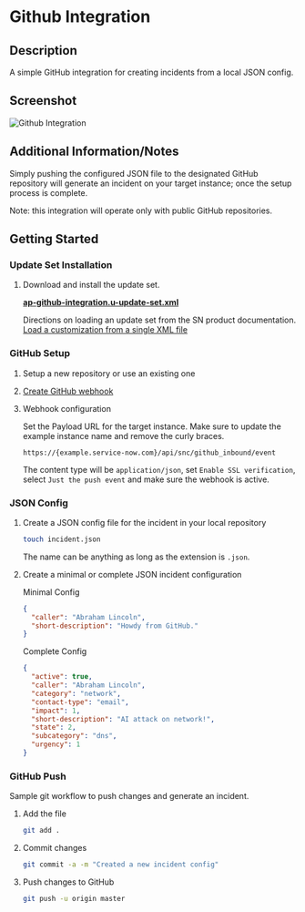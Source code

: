# Github Integration

## Description

A simple GitHub integration for creating incidents from a local JSON config.

## Screenshot

![Github Integration](https://raw.githubusercontent.com/platform-experience/api-integration-library/master/src/ap-github-integration/images/ap-github-integration.png)

## Additional Information/Notes

Simply pushing the configured JSON file to the designated GitHub repository will generate an incident on your target instance; once the setup process is complete.

Note: this integration will operate only with public GitHub repositories.

## Getting Started

### Update Set Installation

1. Download and install the update set.

   **[ap-github-integration.u-update-set.xml](https://github.com/platform-experience/api-integration-library/blob/master/src/ap-github-integration/ap-github-integration.u-update-set.xml)**

   Directions on loading an update set from the SN product documentation. [Load a customization from a single XML file](https://docs.servicenow.com/bundle/madrid-application-development/page/build/system-update-sets/task/t_SaveAnUpdateSetAsAnXMLFile.html#t_LoadCustomizationsFromAnXMLFile)

### GitHub Setup

1. Setup a new repository or use an existing one

1. [Create GitHub webhook](https://developer.github.com/webhooks/creating/)

1. Webhook configuration

   Set the Payload URL for the target instance. Make sure to update the example instance name and remove the curly braces.

   `https://{example.service-now.com}/api/snc/github_inbound/event`

   The content type will be `application/json`, set `Enable SSL verification`, select `Just the push event` and make sure the webhook is active.

### JSON Config

1. Create a JSON config file for the incident in your local repository

   ```bash
   touch incident.json
   ```

   The name can be anything as long as the extension is `.json`.

1. Create a minimal or complete JSON incident configuration

   Minimal Config

   ```json
   {
     "caller": "Abraham Lincoln",
     "short-description": "Howdy from GitHub."
   }
   ```

   Complete Config

   ```json
   {
     "active": true,
     "caller": "Abraham Lincoln",
     "category": "network",
     "contact-type": "email",
     "impact": 1,
     "short-description": "AI attack on network!",
     "state": 2,
     "subcategory": "dns",
     "urgency": 1
   }
   ```

### GitHub Push

Sample git workflow to push changes and generate an incident.

1. Add the file

   ```bash
   git add .
   ```

1. Commit changes

   ```bash
   git commit -a -m "Created a new incident config"
   ```

1. Push changes to GitHub

   ```bash
   git push -u origin master
   ```
